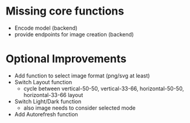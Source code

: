 
# Missing core functions

- Encode model (backend)
- provide endpoints for image creation (backend)

# Optional Improvements

- Add function to select image format (png/svg at least)
- Switch Layout function 
	- cycle between vertical-50-50, vertical-33-66, horizontal-50-50, horizontal-33-66 layout
- Switch Light/Dark function
	- also image needs to consider selected mode
- Add Autorefresh function